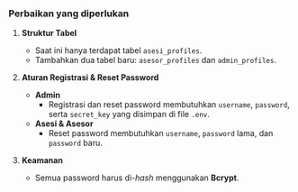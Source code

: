 ### **Perbaikan yang diperlukan**

1. **Struktur Tabel**

   - Saat ini hanya terdapat tabel `asesi_profiles`.
   - Tambahkan dua tabel baru: `asesor_profiles` dan `admin_profiles`.

2. **Aturan Registrasi & Reset Password**

   - **Admin**
     - Registrasi dan reset password membutuhkan `username`, `password`, serta `secret_key` yang disimpan di file `.env`.
   - **Asesi & Asesor**
     - Reset password membutuhkan `username`, `password` lama, dan `password` baru.

3. **Keamanan**
   - Semua password harus di-_hash_ menggunakan **Bcrypt**.
